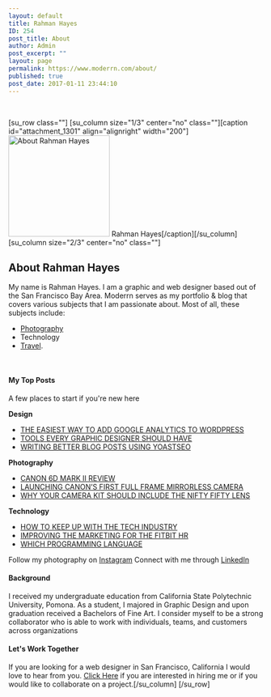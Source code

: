 ```yaml
---
layout: default
title: Rahman Hayes
ID: 254
post_title: About
author: Admin
post_excerpt: ""
layout: page
permalink: https://www.moderrn.com/about/
published: true
post_date: 2017-01-11 23:44:10
---
```

&nbsp;
&nbsp;

[su_row class=""]
  [su_column size="1/3" center="no" class=""][caption id="attachment_1301" align="alignright" width="200"]<img src="https://www.moderrn.com/wp-content/uploads/2018/01/Rahman_Hayes_320box.jpg" alt="About Rahman Hayes" width="200" height="200" class="size-full wp-image-1301" /> Rahman Hayes[/caption][/su_column]
  [su_column size="2/3" center="no" class=""]<h2>About Rahman Hayes</h2>
My name is Rahman Hayes. I am a graphic and web designer based out of the San Francisco Bay Area. Moderrn serves as my portfolio &amp; blog that covers various subjects that I am passionate about. Most of all, these subjects include:
<ul>
 	<li style="font-weight: 400;"><span style="font-weight: 400;"><a href="https://www.moderrn.com/category/photography/" rel="noopener" target="_blank">Photography</a></span></li>
 	<li style="font-weight: 400;"><span style="font-weight:  

400;"><a href="https://www.moderrn.com/category/tech/" rel="noopener" target="_blank">Technology</a></span></li>
 	<li style="font-weight: 400;"><span style="font-weight: 400;"><a href="https://www.moderrn.com/category/travel/" rel="noopener" target="_blank">Travel</a>.</span></li>
</ul>
&nbsp;
<h4>My Top Posts</h4>
<p>A few places to start if you're new here</p>

<b>Design</b>
<ul>
<li><a href="https://www.moderrn.com/2017/11/06/easiest-way-add-google-analytics-wordpress/" rel="noopener" target="_blank">THE EASIEST WAY TO ADD GOOGLE ANALYTICS TO WORDPRESS</a></li>
<li><a href="https://www.moderrn.com/2017/10/16/tools-every-graphic-designer-should-have/" rel="noopener" target="_blank">TOOLS EVERY GRAPHIC DESIGNER SHOULD HAVE</a></li>
<li><a href="https://www.moderrn.com/2018/01/09/writing-better-blog-posts-using-yoastseo/" rel="noopener" target="_blank">WRITING BETTER BLOG POSTS USING YOASTSEO</a></li>
</ul>

<b>Photography</b>
<ul>
<li><a href="https://www.moderrn.com/2017/10/13/canon-6d-mark-ii-review/" rel="noopener" target="_blank">CANON 6D MARK II REVIEW</a></li>
<li><a href="https://www.moderrn.com/2017/01/04/launching-canons-first-full-frame-mirrorless-camera/" rel="noopener" target="_blank">LAUNCHING CANON’S FIRST FULL FRAME MIRRORLESS CAMERA</a></li>
<li><a href="https://www.moderrn.com/2017/11/13/camera-kit-include-nifty-fifty-lens/" rel="noopener" target="_blank">WHY YOUR CAMERA KIT SHOULD INCLUDE THE NIFTY FIFTY LENS</a></li>
</ul>

<b>Technology</b>
<ul>
<li><a href="https://www.moderrn.com/2017/09/24/keep-tech-industry/" rel="noopener" target="_blank">HOW TO KEEP UP WITH THE TECH INDUSTRY</a></li>
<li><a href="https://www.moderrn.com/2016/09/17/improving-the-marketing-for-the-fitbit-hr/" rel="noopener" target="_blank">IMPROVING THE MARKETING FOR THE FITBIT HR</a></li>
<li><a href="https://www.moderrn.com/2017/02/15/which-programming-language/" rel="noopener" target="_blank">WHICH PROGRAMMING LANGUAGE</a></li>
</ul>


Follow my photography on <a href="https://www.instagram.com/moderrn.up/" target="_blank" rel="noopener">Instagram</a>
Connect with me through <a href="http://linkedin.com/in/rahmanhayes/" target="_blank" rel="noopener">LinkedIn</a>
<h4>Background</h4>
I received my undergraduate education from California State Polytechnic University, Pomona. As a student, I majored in Graphic Design and upon graduation received a Bachelors of Fine Art. I consider myself to be a strong collaborator who is able to work with individuals, teams, and customers across organizations
<h4>Let's Work Together</h4>
If you are looking for a web designer in San Francisco, California I would love to hear from you.
<a href="http://www.moderrn.com/work-with-me/">Click Here</a> if you are interested in hiring me or if you would like to collaborate on a project.[/su_column]
[/su_row]
